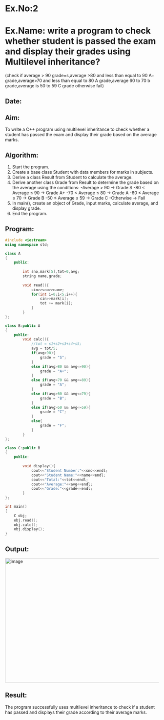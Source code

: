 # Ex.No:2
# Ex.Name: write a program to check whether student is passed the exam and display their grades using Multilevel inheritance?
(check if average > 90  grade=s,average >80 and less than equal to 90 A+ grade,average>70 and less than equal to 80 A grade,average 60 to 70 b grade,average is 50 to 59 C grade otherwise fail)
## Date:
## Aim:
To write a C++ program using multilevel inheritance to check whether a student has passed the exam and display their grade based on the average marks.

## Algorithm:
1. Start the program.
2. Create a base class Student with data members for marks in subjects.
3. Derive a class Result from Student to calculate the average.
4. Derive another class Grade from Result to determine the grade based on the average using the conditions:
    -Average > 90 → Grade S
    -80 < Average ≤ 90 → Grade A+
    -70 < Average ≤ 80 → Grade A
    -60 ≤ Average ≤ 70 → Grade B
    -50 ≤ Average ≤ 59 → Grade C
    -Otherwise → Fail
5. In main(), create an object of Grade, input marks, calculate average, and display grade.
6. End the program.


## Program:
```cpp
#include <iostream>
using namespace std;

class A
{
    public:
    
        int sno,mark[5],tot=0,avg;
        string name,grade;
        
        void read(){
            cin>>sno>>name;
            for(int i=0;i<5;i++){
                cin>>mark[i];
                tot += mark[i];
            }
        }
};

class B:public A
{
    public:
        void calc(){
            //tot = s1+s2+s3+s4+s5;
            avg = tot/5;
            if(avg>90){
                grade = "S";
            }
            else if(avg>80 && avg<=90){
                grade = "A+";
            }
            else if(avg>70 && avg<=80){
                grade = "A";
            }
            else if(avg>60 && avg<=70){
                grade = "B";
            }
            else if(avg>50 && avg<=59){
                grade = "C";
            }
            else{
                grade = "F";
            }
        }
};

class C:public B
{
    public:
    
        void display(){
            cout<<"Student Number:"<<sno<<endl;
            cout<<"Student Name:"<<name<<endl;
            cout<<"Total:"<<tot<<endl;
            cout<<"Average:"<<avg<<endl;
            cout<<"Grade:"<<grade<<endl;
        }
};

int main()
{
    C obj;
    obj.read();
    obj.calc();
    obj.display();
}
```


## Output:
<img width="655" height="408" alt="image" src="https://github.com/user-attachments/assets/6c0d7017-e622-45a0-b37f-051b9d7cc8db" />



## Result:
The program successfully uses multilevel inheritance to check if a student has passed and displays their grade according to their average marks.

